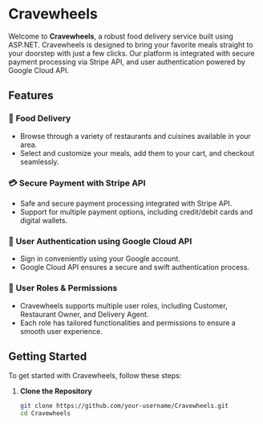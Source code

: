 # Cravewheels

Welcome to **Cravewheels**, a robust food delivery service built using ASP.NET. Cravewheels is designed to bring your favorite meals straight to your doorstep with just a few clicks. Our platform is integrated with secure payment processing via Stripe API, and user authentication powered by Google Cloud API.

## Features

### 🍔 **Food Delivery**
- Browse through a variety of restaurants and cuisines available in your area.
- Select and customize your meals, add them to your cart, and checkout seamlessly.

### 💳 **Secure Payment with Stripe API**
- Safe and secure payment processing integrated with Stripe API.
- Support for multiple payment options, including credit/debit cards and digital wallets.

### 🔐 **User Authentication using Google Cloud API**
- Sign in conveniently using your Google account.
- Google Cloud API ensures a secure and swift authentication process.

### 👥 **User Roles & Permissions**
- Cravewheels supports multiple user roles, including Customer, Restaurant Owner, and Delivery Agent.
- Each role has tailored functionalities and permissions to ensure a smooth user experience.

## Getting Started

To get started with Cravewheels, follow these steps:

1. **Clone the Repository**
   ```bash
   git clone https://github.com/your-username/Cravewheels.git
   cd Cravewheels

